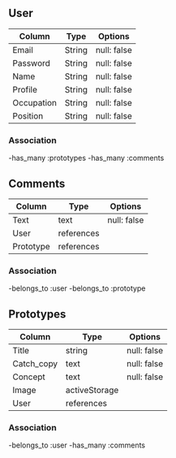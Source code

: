 

## User

| Column     | Type   | Options     |
| ---------- | ------ | ----------- |
| Email      | String | null: false |
| Password   | String | null: false |
| Name       | String | null: false |
| Profile    | String | null: false |
| Occupation | String | null: false |
| Position   | String | null: false |

### Association
-has_many :prototypes
-has_many :comments

## Comments

| Column    | Type       | Options     |
| --------- | ---------- | ----------- |
| Text      | text       | null: false |
| User      | references |             |
| Prototype | references |             |

### Association
-belongs_to :user
-belongs_to :prototype

## Prototypes

| Column     | Type          | Options     |
| ---------- | ------------- | ----------- |
| Title      | string        | null: false |
| Catch_copy | text          | null: false |
| Concept    | text          | null: false |
| Image      | activeStorage |             |
| User       | references    |             |

### Association 
-belongs_to :user
-has_many   :comments